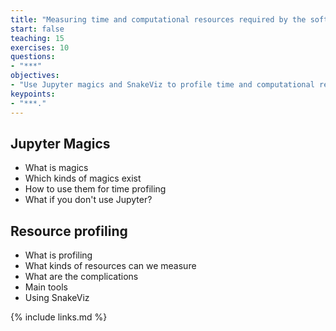 ```yaml
---
title: "Measuring time and computational resources required by the software"
start: false
teaching: 15
exercises: 10
questions:
- "***"
objectives:
- "Use Jupyter magics and SnakeViz to profile time and computational resources."
keypoints:
- "***."
---
```


## Jupyter Magics

- What is magics
- Which kinds of magics exist
- How to use them for time profiling
- What if you don't use Jupyter?

## Resource profiling

- What is profiling
- What kinds of resources can we measure
- What are the complications
- Main tools
- Using SnakeViz

{% include links.md %}
